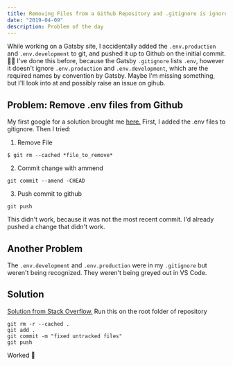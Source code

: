```yaml
---
title: Removing Files from a Github Repository and .gitignore is ignored by Git
date: "2019-04-09"
description: Problem of the day
---
```


While working on a Gatsby site, I accidentally added the `.env.production` and `.env.development` to git, and pushed it up to Github on the initial commit. 🤦‍♂ I've done this before, because the Gatsby `.gitignore` lists `.env`, however it doesn't ignore `.env.production` and `.env.development`, which are the required names by convention by Gatsby. Maybe I'm missing something, but I'll look into at and possibly raise an issue on gihub.

## Problem: Remove .env files from Github

My first google for a solution brought me [here.](https://help.github.com/en/articles/removing-files-from-a-repositorys-history) First, I added the .env files to gitignore. Then I tried:

1. Remove File

```
$ git rm --cached *file_to_remove*
```

2. Commit change with ammend

```
git commit --amend -CHEAD
```

3. Push commit to github

```
git push
```

This didn't work, because it was not the most recent commit. I'd already pushed a change that didn't work.

## Another Problem

The `.env.development` and `.env.production` were in my `.gitignore` but weren't being recognized. They weren't being greyed out in VS Code.

## Solution

[Solution from Stack Overflow.](https://stackoverflow.com/a/11451731) Run this on the root folder of repository

```
git rm -r --cached .
git add .
git commit -m "fixed untracked files"
git push
```

Worked 🎊
